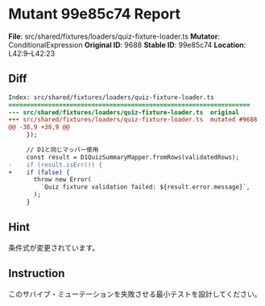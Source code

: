# Mutant 99e85c74 Report

**File**: src/shared/fixtures/loaders/quiz-fixture-loader.ts
**Mutator**: ConditionalExpression
**Original ID**: 9688
**Stable ID**: 99e85c74
**Location**: L42:9–L42:23

## Diff

```diff
Index: src/shared/fixtures/loaders/quiz-fixture-loader.ts
===================================================================
--- src/shared/fixtures/loaders/quiz-fixture-loader.ts	original
+++ src/shared/fixtures/loaders/quiz-fixture-loader.ts	mutated #9688
@@ -38,9 +38,9 @@
     });
 
     // D1と同じマッパー使用
     const result = D1QuizSummaryMapper.fromRows(validatedRows);
-    if (result.isErr()) {
+    if (false) {
       throw new Error(
         `Quiz fixture validation failed: ${result.error.message}`,
       );
     }
```

## Hint

条件式が変更されています。

## Instruction

このサバイブ・ミューテーションを失敗させる最小テストを設計してください。
